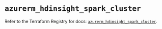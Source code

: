 # `azurerm_hdinsight_spark_cluster`

Refer to the Terraform Registry for docs: [`azurerm_hdinsight_spark_cluster`](https://registry.terraform.io/providers/hashicorp/azurerm/4.13.0/docs/resources/hdinsight_spark_cluster).
